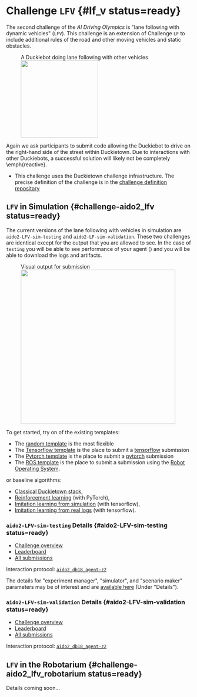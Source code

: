 # Challenge `LFV` {#lf_v status=ready}

The second challenge of the *AI Driving Olympics* is "lane following with dynamic vehicles" (`LFV`).
This challenge is an extension of Challenge `LF` to include additional rules of the road and other moving vehicles and static obstacles.



<figure>
    <figcaption figure-id="fig:lane-following-vehicles">A Duckiebot doing lane following with other vehicles</figcaption>
    <img style='width:15em' src="lane_following_v.jpg"/>
</figure>


Again we ask participants to submit code allowing the Duckiebot to drive on the right-hand side of the street within Duckietown. Due to interactions with other Duckiebots, a successful solution will likely not be completely \emph{reactive}. 

* This challenge uses the Duckietown challenge infrastructure. The precise definition of the challenge is in the [challenge definition repository](https://github.com/duckietown/challenge-aido_LF)


## `LFV` in Simulation {#challenge-aido2_lfv status=ready}

The current versions of the lane following with vehicles in simulation are `aido2-LFV-sim-testing` and `aido2-LF-sim-validation`. These two challenges are identical except for the output that you are allowed to see. In the case of `testing` you will be able to see performance of your agent ([](#fig:submission-output-lfv))  and you will be able to download the logs and artifacts. 

<figure>
    <figcaption figure-id="fig:submission-output-lfv">Visual output for submission</figcaption>
    <img style='width:30em' src="submission-output-lfv.png"/>
</figure>

To get started, try on of the existing templates:

* The [random template](#minimal-template) is the most flexible
* The [Tensorflow template](#tensorflow-template) is the place to submit a [tensorflow](https://www.tensorflow.org/) submission
* The [Pytorch template](#pytorch-template) is the place to submit a [pytorch](https://pytorch.org/) submission
* The [ROS template](#ros-template) is the place to submit a submission using the [Robot Operating System](http://www.ros.org/). 

or baseline algorithms:

 - [Classical Duckietown stack](#ros-baseline),
 - [Reinforcement learning](#embodied_rl) (with PyTorch),
 - [Imitation learning from simulation](#embodied_il_sim) (with tensorflow),
 - [Imitation learning from real logs](#embodied_il_logs) (with tensorflow).


### `aido2-LFV-sim-testing` Details {#aido2-LFV-sim-testing status=ready}

 - [Challenge overview](https://challenges.duckietown.org/v4/humans/challenges/aido2-LFV-sim-testing)
 - [Leaderboard](https://challenges.duckietown.org/v4/humans/challenges/aido2-LFV-sim-testing/leaderboard)
 - [All submissions](https://challenges.duckietown.org/v4/humans/challenges/aido2-LFV-sim-testing/submissions)


Interaction protocol: [`aido2_db18_agent-z2`](#aido2_db18_agent-z2)

The details for "experiment manager", "simulator", and "scenario maker" parameters may be of interest and are [available here](https://challenges.duckietown.org/v4/humans/challenges/aido2-LFV-sim-testing) (Under "Details").

### `aido2-LFV-sim-validation` Details {#aido2-LFV-sim-validation status=ready}

 - [Challenge overview](https://challenges.duckietown.org/v4/humans/challenges/aido2-LFV-sim-validation)
 - [Leaderboard](https://challenges.duckietown.org/v4/humans/challenges/aido2-LFV-sim-validation/leaderboard)
 - [All submissions](https://challenges.duckietown.org/v4/humans/challenges/aido2-LFV-sim-validation/submissions)


Interaction protocol: [`aido2_db18_agent-z2`](#aido2_db18_agent-z2)


## `LFV` in the Robotarium {#challenge-aido2_lfv_robotarium status=ready}

Details coming soon...




 



 
